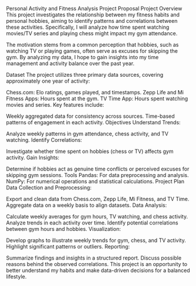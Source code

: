 Personal Activity and Fitness Analysis Project Proposal
Project Overview
This project investigates the relationship between my fitness habits and personal hobbies, aiming to identify patterns and correlations between these activities. Specifically, I will analyze how time spent watching movies/TV series and playing chess might impact my gym attendance.

The motivation stems from a common perception that hobbies, such as watching TV or playing games, often serve as excuses for skipping the gym. By analyzing my data, I hope to gain insights into my time management and activity balance over the past year.

Dataset
The project utilizes three primary data sources, covering approximately one year of activity:

Chess.com: Elo ratings, games played, and timestamps.
Zepp Life and Mi Fitness Apps: Hours spent at the gym.
TV Time App: Hours spent watching movies and series.
Key features include:

Weekly aggregated data for consistency across sources.
Time-based patterns of engagement in each activity.
Objectives
Understand Trends:

Analyze weekly patterns in gym attendance, chess activity, and TV watching.
Identify Correlations:

Investigate whether time spent on hobbies (chess or TV) affects gym activity.
Gain Insights:

Determine if hobbies act as genuine time conflicts or perceived excuses for skipping gym sessions.
Tools
Pandas: For data preprocessing and analysis.
NumPy: For numerical operations and statistical calculations.
Project Plan
Data Collection and Preprocessing:

Export and clean data from Chess.com, Zepp Life, Mi Fitness, and TV Time.
Aggregate data on a weekly basis to align datasets.
Data Analysis:

Calculate weekly averages for gym hours, TV watching, and chess activity.
Analyze trends in each activity over time.
Identify potential correlations between gym hours and hobbies.
Visualization:

Develop graphs to illustrate weekly trends for gym, chess, and TV activity.
Highlight significant patterns or outliers.
Reporting:

Summarize findings and insights in a structured report.
Discuss possible reasons behind the observed correlations.
This project is an opportunity to better understand my habits and make data-driven decisions for a balanced lifestyle.
